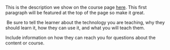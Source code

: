 This is the description we show on the course page [here](https://lab.github.com/ruffy4us2003/my-learning-journey). This first paragraph will be featured at the top of the page so make it great.
​

​
Be sure to tell the learner about the technology you are teaching, why they should learn it, how they can use it, and what you will teach them.
​


Include information on how they can reach you for questions about the content or course. 